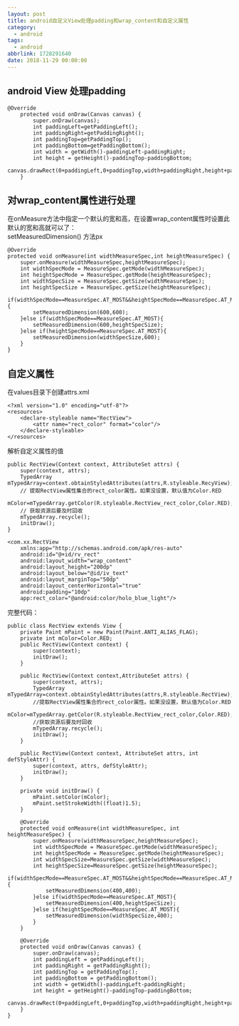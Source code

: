 ```yaml
---
layout: post
title: android自定义View处理padding和wrap_content和自定义属性
category: 
  - android
tags: 
  - android
abbrlink: 1728291640
date: 2018-11-29 00:00:00
---
```


## android View 处理padding

	@Override
		protected void onDraw(Canvas canvas) {
			super.onDraw(canvas);
			int paddingLeft=getPaddingLeft();
			int paddingRight=getPaddingRight();
			int paddingTop=getPaddingTop();
			int paddingBottom=getPaddingBottom();
			int width = getWidth()-paddingLeft-paddingRight;
			int height = getHeight()-paddingTop-paddingBottom;
			canvas.drawRect(0+paddingLeft,0+paddingTop,width+paddingRight,height+paddingBottom,mPaint);
		}

## 对wrap_content属性进行处理

在onMeasure方法中指定一个默认的宽和高，在设置wrap_content属性时设置此默认的宽和高就可以了：  
setMeasuredDimension() 方法px  
	
	@Override
	protected void onMeasure(int widthMeasureSpec,int heightMeasureSpec) {
		super.onMeasure(widthMeasureSpec,heightMeasureSpec);
		int widthSpecMode = MeasureSpec.getMode(widthMeasureSpec);
		int heightSpecMode = MeasureSpec.getMode(heightMeasureSpec);
		int widthSpecSize = MeasureSpec.getSize(widthMeasureSpec);
		int heightSpecSize = MeasureSpec.getSize(heightMeasureSpec);
		if(widthSpecMode==MeasureSpec.AT_MOST&&heightSpecMode==MeasureSpec.AT_MOST){
			setMeasuredDimension(600,600);
		}else if(widthSpecMode==MeasureSpec.AT_MOST){
			setMeasuredDimension(600,heightSpecSize);
		}else if(heightSpecMode==MeasureSpec.AT_MOST){
			setMeasuredDimension(widthSpecSize,600);
		}
	}

## 自定义属性
	
在values目录下创建attrs.xml  

	<?xml version="1.0" encoding="utf-8"?>
	<resources>
		<declare-styleable name="RectView">
			<attr name="rect_color" format="color"/>
		</declare-styleable>
	</resources>
	
解析自定义属性的值  

	public RectView(Context context, AttributeSet attrs) {
		super(context, attrs);
		TypedArray mTypedArray=context.obtainStyledAttributes(attrs,R.styleable.RecyView);
		// 提取RectView属性集合的rect_color属性。如果没设置，默认值为Color.RED
		mColor=mTypedArray.getColor(R.styleable.RectView_rect_color,Color.RED);
		// 获取资源后要及时回收
		mTypedArray.recycle();
		initDraw();
	}

	<com.xx.RectView
		xmlns:app="http://schemas.android.com/apk/res-auto"
		android:id="@+id/rv_rect"
		android:layout_width="wrap_content"
		android:layout_height="200dp"
		android:layout_below="@id/iv_text"
		android:layout_marginTop="50dp"
		android:layout_centerHorizontal="true"
		android:padding="10dp"
		app:rect_color="@android:color/holo_blue_light"/>

完整代码：  

	public class RectView extends View {
		private Paint mPaint = new Paint(Paint.ANTI_ALIAS_FLAG);
		private int mColor=Color.RED;
		public RectView(Context context) {
			super(context);
			initDraw();
		}

		public RectView(Context context,AttributeSet attrs) {
			super(context, attrs);
			TypedArray mTypedArray=context.obtainStyledAttributes(attrs,R.styleable.RectView);
			//提取RectView属性集合的rect_color属性。如果没设置，默认值为Color.RED
			mColor=mTypedArray.getColor(R.styleable.RectView_rect_color,Color.RED);
			//获取资源后要及时回收
			mTypedArray.recycle();
			initDraw();
		}

		public RectView(Context context, AttributeSet attrs, int defStyleAttr) {
			super(context, attrs, defStyleAttr);
			initDraw();
		}

		private void initDraw() {
			mPaint.setColor(mColor);
			mPaint.setStrokeWidth((float)1.5);
		}

		@Override
		protected void onMeasure(int widthMeasureSpec, int heightMeasureSpec) {
			super.onMeasure(widthMeasureSpec,heightMeasureSpec);
			int widthSpecMode = MeasureSpec.getMode(widthMeasureSpec);
			int heightSpecMode = MeasureSpec.getMode(heightMeasureSpec);
			int widthSpecSize=MeasureSpec.getSize(widthMeasureSpec);
			int heightSpecSize=MeasureSpec.getSize(heightMeasureSpec);
			if(widthSpecMode==MeasureSpec.AT_MOST&&heightSpecMode==MeasureSpec.AT_MOST){
				setMeasuredDimension(400,400);
			}else if(widthSpecMode==MeasureSpec.AT_MOST){
				setMeasuredDimension(400,heightSpecSize);
			}else if(heightSpecMode==MeasureSpec.AT_MOST){
				setMeasuredDimension(widthSpecSize,400);
			}
		}

		@Override
		protected void onDraw(Canvas canvas) {
			super.onDraw(canvas);
			int paddingLeft = getPaddingLeft();
			int paddingRight = getPaddingRight();
			int paddingTop = getPaddingTop();
			int paddingBottom = getPaddingBottom();
			int width = getWidth()-paddingLeft-paddingRight;
			int height = getHeight()-paddingTop-paddingBottom;
			canvas.drawRect(0+paddingLeft,0+paddingTop,width+paddingRight,height+paddingBottom,mPaint);
		}
	}



























